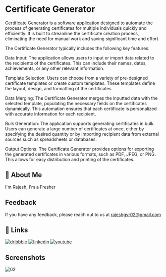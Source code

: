 
# Certificate Generator 

Certificate Generator is a software application designed to automate the process of generating certificates for multiple individuals quickly and efficiently. It is built to streamline the certificate creation process, eliminating the need for manual work and saving significant time and effort.

The Certificate Generator typically includes the following key features:

Data Input: The application allows users to input or import data related to the recipients of the certificates. This can include their names, dates, achievements, or any other relevant information.

Template Selection: Users can choose from a variety of pre-designed certificate templates or create custom templates. These templates define the layout, design, and formatting of the certificates.

Data Merging: The Certificate Generator merges the inputted data with the selected template, populating the necessary fields on the certificates dynamically. This automation ensures that each certificate is personalized with accurate information for each recipient.

Bulk Generation: The application supports generating certificates in bulk. Users can generate a large number of certificates at once, either by specifying the desired quantity or by importing recipient data from external sources such as spreadsheets or databases.

Output Options: The Certificate Generator provides options for exporting the generated certificates in various formats, such as PDF, JPEG, or PNG. This allows for easy distribution and printing of the certificates.

## 🚀 About Me
I'm Rajesh, I'm a Fresher

## Feedback
If you have any feedback, please reach out to us at rajeshgvr02@gmail.com

## 🔗 Links
[![dribbble](https://icons.veryicon.com/png/128/application/designer-treasure-chest/dribbble-94.png)](https://dribbble.com/Sparktechyfest)
[![linkedin](https://icons.iconarchive.com/icons/limav/flat-gradient-social/128/Linkedin-icon.png)](https://www.linkedin.com/in/rajesh-g-ba6799207/)
[![youtube](https://icons.iconarchive.com/icons/dakirby309/simply-styled/128/YouTube-icon.png)](https://www.youtube.com/channel/UCiQgSz_rReZw6DuL-FC7J_g)

## Screenshots
![02](https://github.com/RajeshGovindan02/Certificate-Generator/assets/113298736/d9c241ec-536d-4198-9f8c-202960c520f7)


